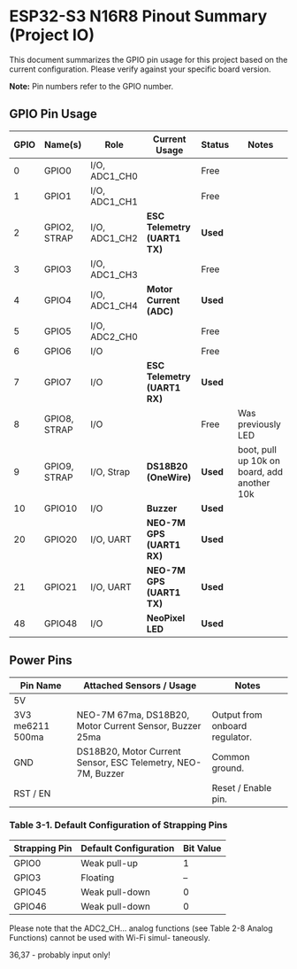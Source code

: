 # ESP32-S3 N16R8 Pinout Summary (Project IO)

This document summarizes the GPIO pin usage for this project based on the current configuration. Please verify against your specific board version.

**Note:** Pin numbers refer to the GPIO number.

## GPIO Pin Usage

| GPIO | Name(s)      | Role          | Current Usage                | Status   | Notes                                       |
| ---- | ------------ | ------------- | ---------------------------- | -------- | ------------------------------------------- |
| 0    | GPIO0        | I/O, ADC1_CH0 |                              | Free     |                                             |
| 1    | GPIO1        | I/O, ADC1_CH1 |                              | Free     |                                             |
| 2    | GPIO2, STRAP | I/O, ADC1_CH2 | **ESC Telemetry (UART1 TX)** | **Used** |                                             |
| 3    | GPIO3        | I/O, ADC1_CH3 |                              | Free     |                                             |
| 4    | GPIO4        | I/O, ADC1_CH4 | **Motor Current (ADC)**      | **Used** |                                             |
| 5    | GPIO5        | I/O, ADC2_CH0 |                              | Free     |                                             |
| 6    | GPIO6        | I/O           |                              | Free     |                                             |
| 7    | GPIO7        | I/O           | **ESC Telemetry (UART1 RX)** | **Used** |                                             |
| 8    | GPIO8, STRAP | I/O           |                              | Free     | Was previously LED                          |
| 9    | GPIO9, STRAP | I/O, Strap    | **DS18B20 (OneWire)**        | **Used** | boot, pull up 10k on board, add another 10k |
| 10   | GPIO10       | I/O           | **Buzzer**                   | **Used** |                                             |
| 20   | GPIO20       | I/O, UART     | **NEO-7M GPS (UART1 RX)**    | **Used** |                                             |
| 21   | GPIO21       | I/O, UART     | **NEO-7M GPS (UART1 TX)**    | **Used** |                                             |
| 48   | GPIO48       | I/O           | **NeoPixel LED**             | **Used** |                                             |

## Power Pins

| Pin Name         | Attached Sensors / Usage                                     | Notes                          |
| ---------------- | ------------------------------------------------------------ | ------------------------------ |
| 5V               |                                                              |                                |
| 3V3 me6211 500ma | NEO-7M 67ma, DS18B20, Motor Current Sensor, Buzzer 25ma      | Output from onboard regulator. |
| GND              | DS18B20, Motor Current Sensor, ESC Telemetry, NEO-7M, Buzzer | Common ground.                 |
| RST / EN         |                                                              | Reset / Enable pin.            |

### Table 3-1. Default Configuration of Strapping Pins

| Strapping Pin | Default Configuration | Bit Value |
| ------------- | --------------------- | --------- |
| GPIO0         | Weak pull-up          | 1         |
| GPIO3         | Floating              | –         |
| GPIO45        | Weak pull-down        | 0         |
| GPIO46        | Weak pull-down        | 0         |

Please note that the ADC2_CH... analog functions (see Table 2-8 Analog Functions) cannot be used with Wi-Fi simul- taneously.

36,37 - probably input only!